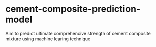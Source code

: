 # cement-composite-prediction-model
Aim to predict ultimate comprehencive strength of cement composite mixture using machine learing technique
